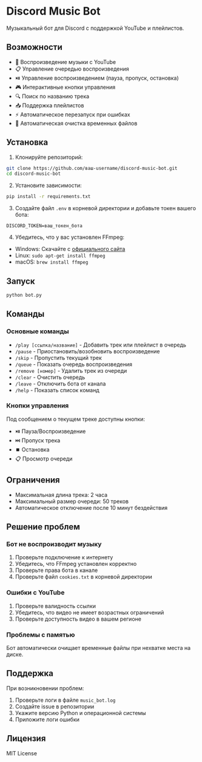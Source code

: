 # Discord Music Bot

Музыкальный бот для Discord с поддержкой YouTube и плейлистов.

## Возможности

- 🎵 Воспроизведение музыки с YouTube
- 📋 Управление очередью воспроизведения
- ⏯️ Управление воспроизведением (пауза, пропуск, остановка)
- 🎮 Интерактивные кнопки управления
- 🔍 Поиск по названию трека
- 📥 Поддержка плейлистов
- ⚡ Автоматическое перезапуск при ошибках
- 🧹 Автоматическая очистка временных файлов

## Установка

1. Клонируйте репозиторий:
```bash
git clone https://github.com/ваш-username/discord-music-bot.git
cd discord-music-bot
```

2. Установите зависимости:
```bash
pip install -r requirements.txt
```

3. Создайте файл `.env` в корневой директории и добавьте токен вашего бота:
```
DISCORD_TOKEN=ваш_токен_бота
```

4. Убедитесь, что у вас установлен FFmpeg:
- Windows: Скачайте с [официального сайта](https://ffmpeg.org/download.html)
- Linux: `sudo apt-get install ffmpeg`
- macOS: `brew install ffmpeg`

## Запуск

```bash
python bot.py
```

## Команды

### Основные команды

- `/play [ссылка/название]` - Добавить трек или плейлист в очередь
- `/pause` - Приостановить/возобновить воспроизведение
- `/skip` - Пропустить текущий трек
- `/queue` - Показать очередь воспроизведения
- `/remove [номер]` - Удалить трек из очереди
- `/clear` - Очистить очередь
- `/leave` - Отключить бота от канала
- `/help` - Показать список команд

### Кнопки управления

Под сообщением о текущем треке доступны кнопки:
- ⏯️ Пауза/Воспроизведение
- ⏭️ Пропуск трека
- ⏹️ Остановка
- 📋 Просмотр очереди

## Ограничения

- Максимальная длина трека: 2 часа
- Максимальный размер очереди: 50 треков
- Автоматическое отключение после 10 минут бездействия

## Решение проблем

### Бот не воспроизводит музыку

1. Проверьте подключение к интернету
2. Убедитесь, что FFmpeg установлен корректно
3. Проверьте права бота в канале
4. Проверьте файл `cookies.txt` в корневой директории

### Ошибки с YouTube

1. Проверьте валидность ссылки
2. Убедитесь, что видео не имеет возрастных ограничений
3. Проверьте доступность видео в вашем регионе

### Проблемы с памятью

Бот автоматически очищает временные файлы при нехватке места на диске.

## Поддержка

При возникновении проблем:
1. Проверьте логи в файле `music_bot.log`
2. Создайте issue в репозитории
3. Укажите версию Python и операционной системы
4. Приложите логи ошибки

## Лицензия

MIT License 